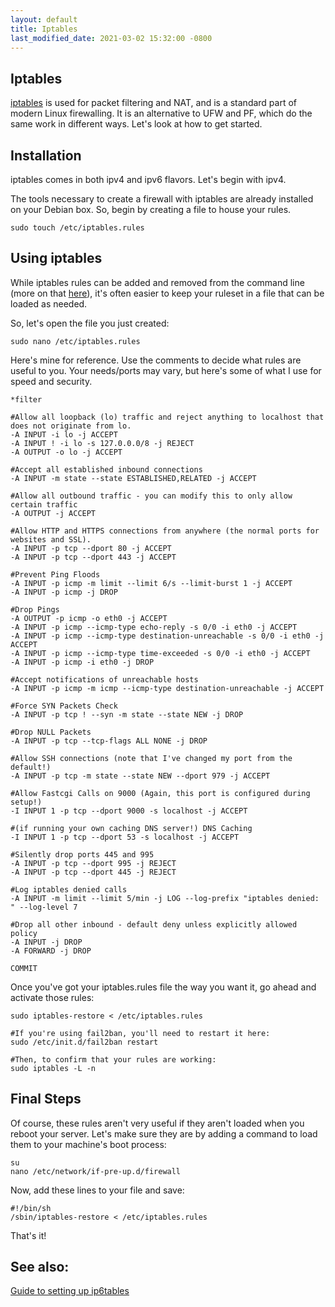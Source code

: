 ```yaml
---
layout: default
title: Iptables
last_modified_date: 2021-03-02 15:32:00 -0800
---
```


## Iptables

[iptables](http://www.netfilter.org/projects/iptables/index.html) is used for packet filtering and NAT, and is a standard part of modern Linux firewalling. It is an alternative to UFW and PF, which do the same work in different ways. Let's look at how to get started.

Installation
------------

iptables comes in both ipv4 and ipv6 flavors. Let's begin with ipv4.

The tools necessary to create a firewall with iptables are already installed on your Debian box. So, begin by creating a file to house your rules.

    sudo touch /etc/iptables.rules

Using iptables
--------------

While iptables rules can be added and removed from the command line (more on that [here](https://www.digitalocean.com/community/tutorials/iptables-essentials-common-firewall-rules-and-commands)), it's often easier to keep your ruleset in a file that can be loaded as needed.

So, let's open the file you just created:

    sudo nano /etc/iptables.rules

Here's mine for reference. Use the comments to decide what rules are useful to you. Your needs/ports may vary, but here's some of what I use for speed and security.

    *filter

    #Allow all loopback (lo) traffic and reject anything to localhost that does not originate from lo.
    -A INPUT -i lo -j ACCEPT
    -A INPUT ! -i lo -s 127.0.0.0/8 -j REJECT
    -A OUTPUT -o lo -j ACCEPT

    #Accept all established inbound connections
    -A INPUT -m state --state ESTABLISHED,RELATED -j ACCEPT

    #Allow all outbound traffic - you can modify this to only allow certain traffic
    -A OUTPUT -j ACCEPT

    #Allow HTTP and HTTPS connections from anywhere (the normal ports for websites and SSL).
    -A INPUT -p tcp --dport 80 -j ACCEPT
    -A INPUT -p tcp --dport 443 -j ACCEPT

    #Prevent Ping Floods
    -A INPUT -p icmp -m limit --limit 6/s --limit-burst 1 -j ACCEPT
    -A INPUT -p icmp -j DROP

    #Drop Pings
    -A OUTPUT -p icmp -o eth0 -j ACCEPT
    -A INPUT -p icmp --icmp-type echo-reply -s 0/0 -i eth0 -j ACCEPT
    -A INPUT -p icmp --icmp-type destination-unreachable -s 0/0 -i eth0 -j ACCEPT
    -A INPUT -p icmp --icmp-type time-exceeded -s 0/0 -i eth0 -j ACCEPT
    -A INPUT -p icmp -i eth0 -j DROP

    #Accept notifications of unreachable hosts
    -A INPUT -p icmp -m icmp --icmp-type destination-unreachable -j ACCEPT

    #Force SYN Packets Check
    -A INPUT -p tcp ! --syn -m state --state NEW -j DROP

    #Drop NULL Packets
    -A INPUT -p tcp --tcp-flags ALL NONE -j DROP

    #Allow SSH connections (note that I've changed my port from the default!)
    -A INPUT -p tcp -m state --state NEW --dport 979 -j ACCEPT

    #Allow Fastcgi Calls on 9000 (Again, this port is configured during setup!)
    -I INPUT 1 -p tcp --dport 9000 -s localhost -j ACCEPT

    #(if running your own caching DNS server!) DNS Caching
    -I INPUT 1 -p tcp --dport 53 -s localhost -j ACCEPT

    #Silently drop ports 445 and 995
    -A INPUT -p tcp --dport 995 -j REJECT
    -A INPUT -p tcp --dport 445 -j REJECT

    #Log iptables denied calls
    -A INPUT -m limit --limit 5/min -j LOG --log-prefix "iptables denied: " --log-level 7

    #Drop all other inbound - default deny unless explicitly allowed policy
    -A INPUT -j DROP
    -A FORWARD -j DROP

    COMMIT

Once you've got your iptables.rules file the way you want it, go ahead and activate those rules:

    sudo iptables-restore < /etc/iptables.rules

    #If you're using fail2ban, you'll need to restart it here:
    sudo /etc/init.d/fail2ban restart

    #Then, to confirm that your rules are working:
    sudo iptables -L -n

Final Steps
-----------

Of course, these rules aren't very useful if they aren't loaded when you reboot your server. Let's make sure they are by adding a command to load them to your machine's boot process:

    su
    nano /etc/network/if-pre-up.d/firewall

Now, add these lines to your file and save:

    #!/bin/sh
    /sbin/iptables-restore < /etc/iptables.rules

That's it!

See also:
---------

[Guide to setting up ip6tables](https://www.digitalocean.com/community/tutorials/how-to-implement-a-basic-firewall-template-with-iptables-on-ubuntu-14-04)